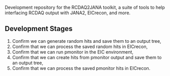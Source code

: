 Development repository for the RCDAQ2JANA toolkit, a suite of tools to help
interfacing RCDAQ output with JANA2, EICrecon, and more.

## Development Stages
1. Confirm we can generate random hits and save them to an output tree,
2. Confirm that we can process the saved random hits in EICrecon,
3. Confirm that we can run pmonitor in the EIC environment,
4. Confirm that we can create hits from pmonitor output and save them to an output tree,
5. Confirm that we can process the saved pmonitor hits in EICrecon.
